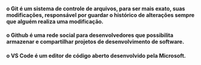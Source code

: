 #### o **Git** é um sistema de controle de arquivos, para ser mais exato, suas modificações, responsável por guardar o histórico de alterações sempre que alguém realiza uma modificação.

#### o **Github** é uma rede social para desenvolvedores que possibilita armazenar e compartilhar projetos de desenvolvimento de software.

#### o **VS Code** é um editor de código aberto desenvolvido pela Microsoft.
